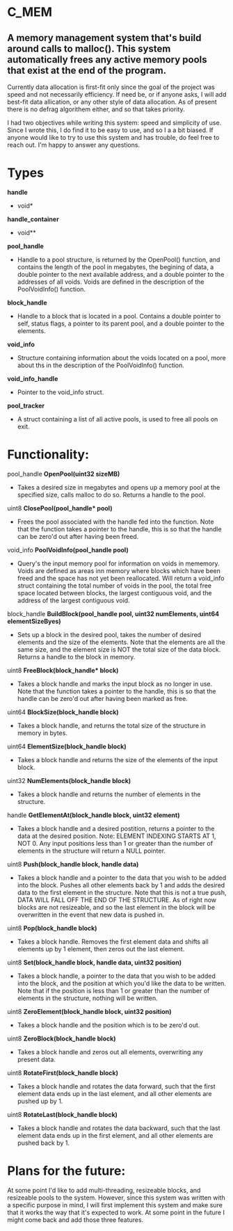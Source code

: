 # C_MEM
A memory management system that's build around calls to malloc(). This system automatically frees any active memory pools that exist at the end of the program.
-

Currently data allocation is first-fit only since the goal of the project was speed and not necessarily efficiency. If need be, or if anyone asks, I will add best-fit data allication, or any other style of data allocation. As of present there is no defrag algorithem either, and so that takes priority.

I had two objectives while writing this system: speed and simplicity of use. Since I wrote this, I do find it to be easy to use, and so I a a bit biased. If anyone would like to try to use this system and has trouble, do feel free to reach out. I'm happy to answer any questions.




Types
=
**handle**

- void*

**handle_container**

- void**

**pool_handle**

- Handle to a pool structure, is returned by the OpenPool() function, and contains the length of the pool in megabytes, the begining of data, a double pointer to the next available address, and a double pointer to the addresses of all voids. Voids are defined in the description of the PoolVoidInfo() function.

**block_handle**

- Handle to a block that is located in a pool. Contains a double pointer to self, status flags, a pointer to its parent pool, and a double pointer to the elements.

**void_info**

- Structure containing information about the voids located on a pool, more about ths in the description of the PoolVoidInfo() function.

**void_info_handle**

- Pointer to the void_info struct.

**pool_tracker**

- A struct containing a list of all active pools, is used to free all pools on exit.

Functionality:
=

pool_handle **OpenPool(uint32 sizeMB)**

- Takes a desired size in megabytes and opens up a memory pool at the specified size, calls malloc to do so. Returns a handle to the pool.

uint8 __ClosePool(pool_handle* pool)__

- Frees the pool associated with the handle fed into the function. Note that the function takes a pointer to the handle, this is so that the handle can be zero'd out after having been freed.
      
void_info **PoolVoidInfo(pool_handle pool)**

- Query's the input memory pool for information on voids in mememory. Voids are defined as areas inn memory where blocks which have been freed and the space has not yet been reallocated. Will return a void_info struct containing the total number of voids in the pool, the total free space located between blocks, the largest contiguous void, and the address of the largest contiguous void.

block_handle **BuildBlock(pool_handle pool, uint32 numElements, uint64 elementSizeByes)**

- Sets up a block in the desired pool, takes the number of desired elements and the size of the elements. Note that the elements are all the same size, and the element size is NOT the total size of the data block. Returns a handle to the block in memory.

uint8 __FreeBlock(block_handle* block)__

- Takes a block handle and marks the input block as no longer in use. Note that the function takes a pointer to the handle, this is so that the handle can be zero'd out after having been marked as free.

uint64 **BlockSize(block_handle block)**

- Takes a block handle, and returns the total size of the structure in memory in bytes.

uint64 **ElementSize(block_handle block)**

- Takes a block handle and returns the size of the elements of the input block.

uint32 **NumElements(block_handle block)**

- Takes a block handle and returns the number of elements in the structure.

handle **GetElementAt(block_handle block, uint32 element)**

- Takes a block handle and a desired postition, returns a pointer to the data at the desired position. Note: ELEMENT INDEXING STARTS AT 1, NOT 0. Any input positions less than 1 or greater than the number of elements in the structure will return a NULL pointer.

uint8 **Push(block_handle block, handle data)**

- Takes a block handle and a pointer to the data that you wish to be added into the block. Pushes all other elements back by 1 and adds the desired data to the first element in the structure. Note that this is not a true push, DATA WILL FALL OFF THE END OF THE STRUCTURE. As of right now blocks are not resizeable, and so the last element in the block will be overwritten in the event that new data is pushed in.

uint8 **Pop(block_handle block)**

- Takes a block handle. Removes the first element data and shifts all elements up by 1 element, then zeros out the last element.

uint8 **Set(block_handle block, handle data, uint32 position)**

- Takes a block handle, a pointer to the data that you wish to be added into the block, and the position at which you'd like the data to be written. Note that if the position is less than 1 or greater than the number of elements in the structure, nothing will be written.

uint8 **ZeroElement(block_handle block, uint32 position)**

- Takes a block handle and the position which is to be zero'd out.

uint8 **ZeroBlock(block_handle block)**

- Takes a block handle and zeros out all elements, overwriting any present data.

uint8 **RotateFirst(block_handle block)**

- Takes a block handle and rotates the data forward, such that the first element data ends up in the last element, and all other elements are pushed up by 1.

uint8 **RotateLast(block_handle block)**

- Takes a block handle and rotates the data backward, such that the last element data ends up in the first element, and all other elements are pushed back by 1.

Plans for the future:
=

At some point I'd like to add multi-threading, resizeable blocks, and resizeable pools to the system. However, since this system was written with a specific purpose in mind, I will first implement this system and make sure that it works the way that it's expected to work. At some point in the future I might come back and add those three features.
